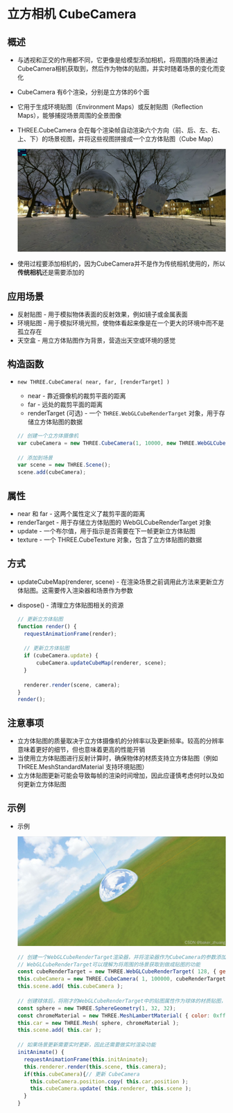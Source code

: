# 立方相机 CubeCamera

## 概述

+ 与透视和正交的作用都不同，它更像是给模型添加相机，将周围的场景通过CubeCamera相机获取到，然后作为物体的贴图，并实时随着场景的变化而变化

+ CubeCamera 有6个渲染，分别是立方体的6个面

+ 它用于生成环境贴图（Environment Maps）或反射贴图（Reflection Maps），能够捕捉场景周围的全景图像

+ THREE.CubeCamera 会在每个渲染帧自动渲染六个方向（前、后、左、右、上、下）的场景视图，并将这些视图拼接成一个立方体贴图（Cube Map）

  ![alt text](images/CubeCamera效果.png)

+ 使用过程要添加相机的，因为CubeCamera并不是作为传统相机使用的，所以**传统相机**还是需要添加的

## 应用场景

+ 反射贴图 - 用于模拟物体表面的反射效果，例如镜子或金属表面
+ 环境贴图 - 用于模拟环境光照，使物体看起来像是在一个更大的环境中而不是孤立存在
+ 天空盒 - 用立方体贴图作为背景，营造出天空或环境的感觉

## 构造函数

+ `new THREE.CubeCamera( near, far, [renderTarget] )`

  + near - 靠近摄像机的裁剪平面的距离
  + far - 远处的裁剪平面的距离
  + renderTarget (可选) - 一个 `THREE.WebGLCubeRenderTarget` 对象，用于存储立方体贴图的数据

  ```js
  // 创建一个立方体摄像机
  var cubeCamera = new THREE.CubeCamera(1, 10000, new THREE.WebGLCubeRenderTarget(256));

  // 添加到场景
  var scene = new THREE.Scene();
  scene.add(cubeCamera);
  ```

## 属性

+ near 和 far - 这两个属性定义了裁剪平面的距离
+ renderTarget - 用于存储立方体贴图的 WebGLCubeRenderTarget 对象
+ update - 一个布尔值，用于指示是否需要在下一帧更新立方体贴图
+ texture - 一个 THREE.CubeTexture 对象，包含了立方体贴图的数据

## 方式

+ updateCubeMap(renderer, scene) - 在渲染场景之前调用此方法来更新立方体贴图。这需要传入渲染器和场景作为参数
+ dispose() - 清理立方体贴图相关的资源

  ```js
  // 更新立方体贴图
  function render() {
    requestAnimationFrame(render);

    // 更新立方体贴图
    if (cubeCamera.update) {
        cubeCamera.updateCubeMap(renderer, scene);
    }

    renderer.render(scene, camera);
  }
  render();
  ```

## 注意事项

+ 立方体贴图的质量取决于立方体摄像机的分辨率以及更新频率。较高的分辨率意味着更好的细节，但也意味着更高的性能开销
+ 当使用立方体贴图进行反射计算时，确保物体的材质支持立方体贴图（例如 THREE.MeshStandardMaterial 支持环境贴图）
+ 立方体贴图更新可能会导致每帧的渲染时间增加，因此应谨慎考虑何时以及如何更新立方体贴图

## 示例

+ 示例

  ![alt text](images/CubeCamera效果2.png)

  ```js
  // 创建一个WebGLCubeRenderTarget渲染器，并将渲染器作为CubeCamera的参数添加到CubeCamera中
  // WebGLCubeRenderTarget可以理解为将周围的场景获取到做成贴图的功能
  const cubeRenderTarget = new THREE.WebGLCubeRenderTarget( 128, { generateMipmaps: true, minFilter: THREE.LinearMipmapLinearFilter } );
  this.cubeCamera = new THREE.CubeCamera( 1, 100000, cubeRenderTarget );
  this.scene.add( this.cubeCamera );

  // 创建球体后，将刚才的WebGLCubeRenderTarget中的贴图属性作为球体的材质贴图，然后将球体添加到场景中
  const sphere = new THREE.SphereGeometry(1, 32, 32);
  const chromeMaterial = new THREE.MeshLambertMaterial( { color: 0xffffff, envMap: cubeRenderTarget.texture } );
  this.car = new THREE.Mesh( sphere, chromeMaterial );
  this.scene.add( this.car );

  // 如果场景更新需要实时更新，因此还需要做实时渲染功能
  initAnimate() {
    requestAnimationFrame(this.initAnimate);
    this.renderer.render(this.scene, this.camera);
    if(this.cubeCamera){// 更新 CubeCamera
      this.cubeCamera.position.copy( this.car.position );
      this.cubeCamera.update( this.renderer, this.scene );
    }
  }
  ```
